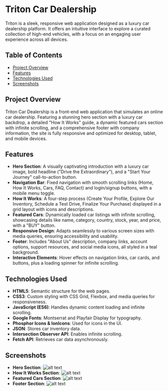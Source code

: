 # Triton Car Dealership

Triton is a sleek, responsive web application designed as a luxury car dealership platform. It offers an intuitive interface to explore a curated collection of high-end vehicles, with a focus on an engaging user experience across all devices.

## Table of Contents

- [Project Overview](#project-overview)
- [Features](#features)
- [Technologies Used](#technologies-used)
- [Screenshots](#screenshots)

## Project Overview

Triton Car Dealership is a front-end web application that simulates an online car dealership. Featuring a stunning hero section with a luxury car backdrop, a detailed "How It Works" guide, a dynamic featured cars section with infinite scrolling, and a comprehensive footer with company information, the site is fully responsive and optimized for desktop, tablet, and mobile devices.

## Features

- **Hero Section**: A visually captivating introduction with a luxury car image, bold headline ("Drive the Extraordinary"), and a "Start Your Journey" call-to-action button.
- **Navigation Bar**: Fixed navigation with smooth scrolling links (Home, How It Works, Cars, FAQ, Contact) and login/signup buttons, with a mobile menu toggle.
- **How It Works**: A four-step process (Create Your Profile, Explore Our Inventory, Schedule a Test Drive, Finalize Your Purchase) displayed in a grid layout with icons and descriptions.
- **Featured Cars**: Dynamically loaded car listings with infinite scrolling, showcasing details like name, category, country, stock, year, and price, with a "BUY" button.
- **Responsive Design**: Adapts seamlessly to various screen sizes with media queries, ensuring accessibility and usability.
- **Footer**: Includes "About Us" description, company links, account options, support resources, and social media icons, all styled in a teal background.
- **Interactive Elements**: Hover effects on navigation links, car cards, and buttons, plus a loading spinner for infinite scrolling.

## Technologies Used

- **HTML5**: Semantic structure for the web pages.
- **CSS3**: Custom styling with CSS Grid, Flexbox, and media queries for responsiveness.
- **JavaScript (ES6)**: Handles dynamic content loading and infinite scrolling.
- **Google Fonts**: Montserrat and Playfair Display for typography.
- **Phosphor Icons & IonIcons**: Used for icons in the UI.
- **JSON**: Stores car inventory data.
- **Intersection Observer API**: Enables infinite scrolling.
- **Fetch API**: Retrieves car data asynchronously.

## Screenshots

- **Hero Section**:
  ![alt text](image.png)
- **How It Works Section**:
  ![alt text](image-1.png)
- **Featured Cars Section**:
  ![alt text](image-2.png)
- **Footer Section**:
  ![alt text](image-3.png)
